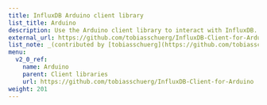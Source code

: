 ```yaml
---
title: InfluxDB Arduino client library
list_title: Arduino
description: Use the Arduino client library to interact with InfluxDB.
external_url: https://github.com/tobiasschuerg/InfluxDB-Client-for-Arduino
list_note: _(contributed by [tobiasschuerg](https://github.com/tobiasschuerg))_
menu:
  v2_0_ref:
    name: Arduino
    parent: Client libraries
    url: https://github.com/tobiasschuerg/InfluxDB-Client-for-Arduino
weight: 201
---
```


